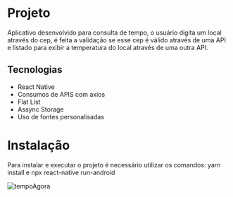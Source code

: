 # Projeto

Aplicativo desenvolvido para consulta de tempo, o usuário digita um local através do cep, é feita a validação se esse cep é válido através de uma API e listado para exibir a temperatura do local através de uma outra API.

## Tecnologias
 - React Native
 - Consumos de APIS com axios
 - Flat List
 - Assync Storage
 - Uso de fontes personalisadas

# Instalação

Para instalar e executar o projeto é necessário utilizar os comandos:
yarn install e 
npx react-native run-android

![tempoAgora](https://user-images.githubusercontent.com/59378841/143340735-0e9e1e5a-b52b-4ae7-ac2d-994a8ab36507.gif)
